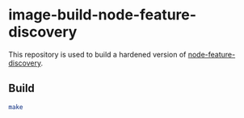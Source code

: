 # image-build-node-feature-discovery
This repository is used to build a hardened version of [node-feature-discovery](https://github.com/kubernetes-sigs/node-feature-discovery).

## Build

```sh
make
```
